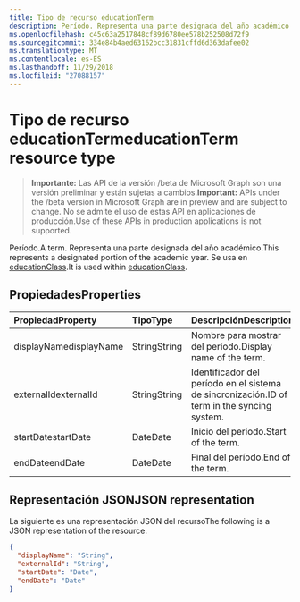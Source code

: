 ```yaml
---
title: Tipo de recurso educationTerm
description: Período. Representa una parte designada del año académico. Se usa en educationClass.
ms.openlocfilehash: c45c63a2517848cf89d6780ee578b252508d72f9
ms.sourcegitcommit: 334e84b4aed63162bcc31831cffd6d363dafee02
ms.translationtype: MT
ms.contentlocale: es-ES
ms.lasthandoff: 11/29/2018
ms.locfileid: "27088157"
---
```

# <a name="educationterm-resource-type"></a><span data-ttu-id="79a7f-105">Tipo de recurso educationTerm</span><span class="sxs-lookup"><span data-stu-id="79a7f-105">educationTerm resource type</span></span>

> <span data-ttu-id="79a7f-106">**Importante:** Las API de la versión /beta de Microsoft Graph son una versión preliminar y están sujetas a cambios.</span><span class="sxs-lookup"><span data-stu-id="79a7f-106">**Important:** APIs under the /beta version in Microsoft Graph are in preview and are subject to change.</span></span> <span data-ttu-id="79a7f-107">No se admite el uso de estas API en aplicaciones de producción.</span><span class="sxs-lookup"><span data-stu-id="79a7f-107">Use of these APIs in production applications is not supported.</span></span>

<span data-ttu-id="79a7f-108">Período.</span><span class="sxs-lookup"><span data-stu-id="79a7f-108">A term.</span></span> <span data-ttu-id="79a7f-109">Representa una parte designada del año académico.</span><span class="sxs-lookup"><span data-stu-id="79a7f-109">This represents a designated portion of the academic year.</span></span> <span data-ttu-id="79a7f-110">Se usa en [educationClass](educationclass.md).</span><span class="sxs-lookup"><span data-stu-id="79a7f-110">It is used within [educationClass](educationclass.md).</span></span>

## <a name="properties"></a><span data-ttu-id="79a7f-111">Propiedades</span><span class="sxs-lookup"><span data-stu-id="79a7f-111">Properties</span></span>
| <span data-ttu-id="79a7f-112">Propiedad</span><span class="sxs-lookup"><span data-stu-id="79a7f-112">Property</span></span>     | <span data-ttu-id="79a7f-113">Tipo</span><span class="sxs-lookup"><span data-stu-id="79a7f-113">Type</span></span>   |<span data-ttu-id="79a7f-114">Descripción</span><span class="sxs-lookup"><span data-stu-id="79a7f-114">Description</span></span>|
|:---------------|:--------|:----------|
|<span data-ttu-id="79a7f-115">displayName</span><span class="sxs-lookup"><span data-stu-id="79a7f-115">displayName</span></span>| <span data-ttu-id="79a7f-116">String</span><span class="sxs-lookup"><span data-stu-id="79a7f-116">String</span></span>| <span data-ttu-id="79a7f-117">Nombre para mostrar del período.</span><span class="sxs-lookup"><span data-stu-id="79a7f-117">Display name of the term.</span></span>| 
|<span data-ttu-id="79a7f-118">externalId</span><span class="sxs-lookup"><span data-stu-id="79a7f-118">externalId</span></span>|<span data-ttu-id="79a7f-119">String</span><span class="sxs-lookup"><span data-stu-id="79a7f-119">String</span></span>| <span data-ttu-id="79a7f-120">Identificador del período en el sistema de sincronización.</span><span class="sxs-lookup"><span data-stu-id="79a7f-120">ID of term in the syncing system.</span></span>|
|<span data-ttu-id="79a7f-121">startDate</span><span class="sxs-lookup"><span data-stu-id="79a7f-121">startDate</span></span>|<span data-ttu-id="79a7f-122">Date</span><span class="sxs-lookup"><span data-stu-id="79a7f-122">Date</span></span>|<span data-ttu-id="79a7f-123">Inicio del período.</span><span class="sxs-lookup"><span data-stu-id="79a7f-123">Start of the term.</span></span>|
|<span data-ttu-id="79a7f-124">endDate</span><span class="sxs-lookup"><span data-stu-id="79a7f-124">endDate</span></span>|<span data-ttu-id="79a7f-125">Date</span><span class="sxs-lookup"><span data-stu-id="79a7f-125">Date</span></span>|<span data-ttu-id="79a7f-126">Final del período.</span><span class="sxs-lookup"><span data-stu-id="79a7f-126">End of the term.</span></span>|

## <a name="json-representation"></a><span data-ttu-id="79a7f-127">Representación JSON</span><span class="sxs-lookup"><span data-stu-id="79a7f-127">JSON representation</span></span>

<span data-ttu-id="79a7f-128">La siguiente es una representación JSON del recurso</span><span class="sxs-lookup"><span data-stu-id="79a7f-128">The following is a JSON representation of the resource.</span></span>

<!-- {
  "blockType": "resource",
  "optionalProperties": [

  ],
  "@odata.type": "microsoft.graph.educationTerm"
}-->

```json
{
  "displayName": "String",
  "externalId": "String",
  "startDate": "Date",
  "endDate": "Date"
}
```

<!-- uuid: 4e9d671f-3068-4e09-aba2-b39e81a0e452
2015-10-25 14:57:30 UTC -->
<!-- {
  "type": "#page.annotation",
  "description": "educationTerm resource",
  "keywords": "",
  "section": "documentation",
  "tocPath": ""
}-->